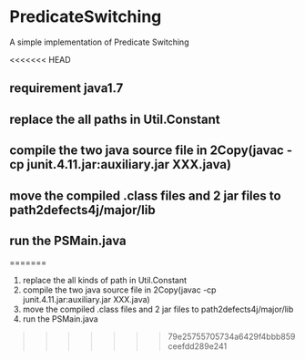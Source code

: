 # PredicateSwitching
A simple implementation of Predicate Switching

<<<<<<< HEAD
## requirement java1.7
## replace the all paths in Util.Constant
## compile  the two java source file in 2Copy(javac -cp junit.4.11.jar:auxiliary.jar XXX.java)
## move the compiled .class files and 2 jar files to path2defects4j/major/lib
## run the PSMain.java
=======
1. replace the all kinds of path in Util.Constant
2. compile  the two java source file in 2Copy(javac -cp junit.4.11.jar:auxiliary.jar XXX.java)
3. move the compiled .class files and 2 jar files to path2defects4j/major/lib
4. run the PSMain.java
>>>>>>> 79e25755705734a6429f4bbb859ceefdd289e241
